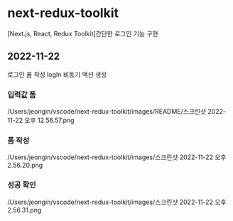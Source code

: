 # next-redux-toolkit
[Next.js, React, Redux Toolkit]간단한 로그인 기능 구현

## 2022-11-22
로그인 폼 작성
logIn 비동기 액션 생성

### 입력값 폼
/Users/jeongin/vscode/next-redux-toolkit/images/README/스크린샷 2022-11-22 오후 12.56.57.png

### 폼 작성
/Users/jeongin/vscode/next-redux-toolkit/images/스크린샷 2022-11-22 오후 2.56.20.png

### 성공 확인
/Users/jeongin/vscode/next-redux-toolkit/images/스크린샷 2022-11-22 오후 2.56.31.png
